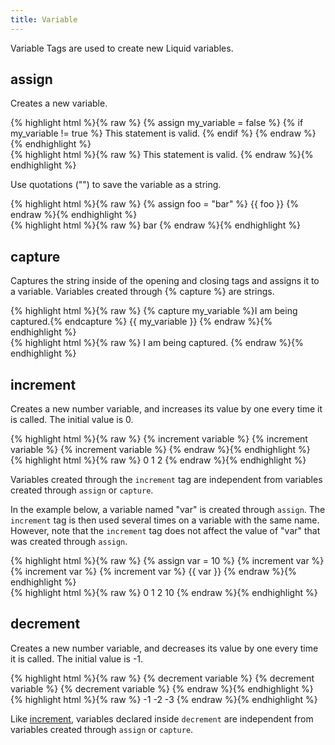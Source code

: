 ```yaml
---
title: Variable
---
```


Variable Tags are used to create new Liquid variables. 

## assign

<p>Creates a new variable.</p>      

<div class="code-block code-block--input">
{% highlight html %}{% raw %}
  {% assign my_variable = false %}
  {% if my_variable != true %}
  This statement is valid.
  {% endif %}
{% endraw %}{% endhighlight %}
</div>

<div class="code-block code-block--output">
{% highlight html %}{% raw %}
	This statement is valid.
{% endraw %}{% endhighlight %}
</div>

Use quotations ("") to save the variable as a string.

<div class="code-block code-block--input">
{% highlight html %}{% raw %}
{% assign foo = "bar" %}
{{ foo }}
{% endraw %}{% endhighlight %}
</div>

<div class="code-block code-block--output">
{% highlight html %}{% raw %}
bar
{% endraw %}{% endhighlight %}
</div>

## capture

<p>Captures the string inside of the opening and closing tags and assigns it to a variable. Variables created through {&#37; capture &#37;} are strings.</p>

<div class="code-block code-block--input">
{% highlight html %}{% raw %}
{% capture my_variable %}I am being captured.{% endcapture %}
{{ my_variable }}
{% endraw %}{% endhighlight %}
</div>

<div class="code-block code-block--output">
{% highlight html %}{% raw %}
I am being captured.
{% endraw %}{% endhighlight %}
</div>

## increment

Creates a new number variable, and increases its value by one every time it is called. The initial value is 0. 

<div class="code-block code-block--input">
{% highlight html %}{% raw %}
{% increment variable %}
{% increment variable %}
{% increment variable %}
{% endraw %}{% endhighlight %}
</div>

<div class="code-block code-block--output">
{% highlight html %}{% raw %}
0
1
2
{% endraw %}{% endhighlight %}
</div>

Variables created through the <code>increment</code> tag are independent from variables created through <code>assign</code> or <code>capture</code>. 

In the example below, a variable named "var" is created through <code>assign</code>. The <code>increment</code> tag is then used several times on a variable with the same name. However, note that the <code>increment</code> tag does not affect the value of  "var" that was created through <code>assign</code>.

<div class="code-block code-block--input">
{% highlight html %}{% raw %}
{% assign var = 10 %}
{% increment var %}
{% increment var %}
{% increment var %}
{{ var }}
{% endraw %}{% endhighlight %}
</div>

<div class="code-block code-block--output">
{% highlight html %}{% raw %}
0
1
2
10 
{% endraw %}{% endhighlight %}
</div>


## decrement

Creates a new number variable, and decreases its value by one every time it is called. The initial value is -1. 

<div class="code-block code-block--input">
{% highlight html %}{% raw %}
{% decrement variable %}
{% decrement variable %}
{% decrement variable %}
{% endraw %}{% endhighlight %}
</div>

<div class="code-block code-block--output">
{% highlight html %}{% raw %}
-1
-2
-3
{% endraw %}{% endhighlight %}
</div>

Like <a href="#increment">increment</a>, variables declared inside <code>decrement</code> are independent from variables created through <code>assign</code> or <code>capture</code>.


        


